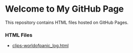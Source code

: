 # Welcome to My GitHub Page

This repository contains HTML files hosted on GitHub Pages.

### HTML Files
- [clips-worldofpanic_log.html](clips-worldofpanic_log.github.io)
